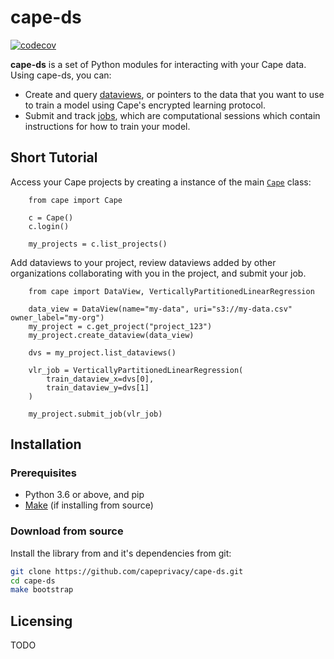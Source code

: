# cape-ds

[![codecov](https://codecov.io/gh/capeprivacy/cape-ds/branch/main/graph/badge.svg?token=nimecXcQzo)](https://codecov.io/gh/capeprivacy/cape-ds)

**cape-ds** is a set of Python modules for interacting with your Cape data. Using cape-ds, you can:

- Create and query [dataviews](/libraries/cape-ds/reference#dataviews), or pointers to the data that you want to use to train a model using Cape's encrypted learning protocol.
- Submit and track [jobs](/libraries/cape-ds/reference#dataviews), which are computational sessions which contain instructions for how to train your model.

## Short Tutorial
Access your Cape projects by creating a instance of the main [`Cape`](/libraries/cape-ds/reference#cape) class:
``` 
    from cape import Cape

    c = Cape()
    c.login()

    my_projects = c.list_projects()
```

Add dataviews to your project, review dataviews added by other organizations collaborating with you in the project, and submit your job.
```    
    from cape import DataView, VerticallyPartitionedLinearRegression

    data_view = DataView(name="my-data", uri="s3://my-data.csv" owner_label="my-org")
    my_project = c.get_project("project_123")
    my_project.create_dataview(data_view)

    dvs = my_project.list_dataviews()

    vlr_job = VerticallyPartitionedLinearRegression(
        train_dataview_x=dvs[0],
        train_dataview_y=dvs[1]
    )

    my_project.submit_job(vlr_job)
```

## Installation

### Prerequisites

* Python 3.6 or above, and pip
* [Make](https://www.gnu.org/software/make/) (if installing from source)


### Download from source

Install the library from and it's dependencies from git: 

```sh
git clone https://github.com/capeprivacy/cape-ds.git
cd cape-ds
make bootstrap
```

## Licensing

TODO


